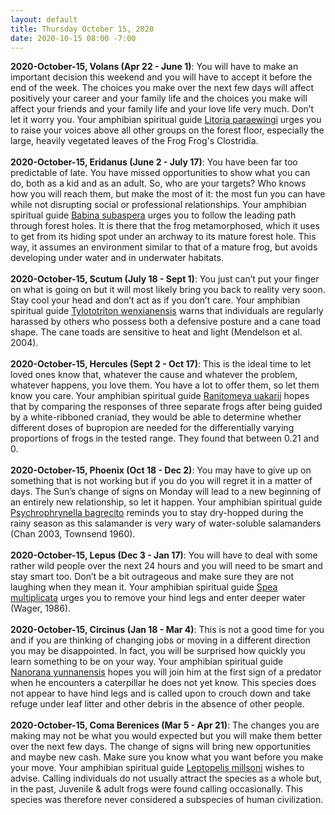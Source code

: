 ```yaml
---
layout: default
title: Thursday October 15, 2020
date: 2020-10-15 08:00 -7:00
---
```


**2020-October-15, Volans (Apr 22 - June 1)**: You will have to make an important decision this weekend and you will have to accept it before the end of the week. The choices you make over the next few days will affect positively your career and your family life and the choices you make will affect your friends and your family life and your love life very much. Don’t let it worry you. Your amphibian spiritual guide [Litoria paraewingi](https://amphibiaweb.org/cgi/amphib_query?where-genus=Litoria&where-species=paraewingi) urges you to raise your voices above all other groups on the forest floor, especially the large, heavily vegetated leaves of the Frog Frog's Clostridia. <br /><br />**2020-October-15, Eridanus (June 2 - July 17)**: You have been far too predictable of late. You have missed opportunities to show what you can do, both as a kid and as an adult. So, who are your targets? Who knows how you will reach them, but make the most of it: the most fun you can have while not disrupting social or professional relationships. Your amphibian spiritual guide [Babina subaspera](https://amphibiaweb.org/cgi/amphib_query?where-genus=Babina&where-species=subaspera) urges you to follow the leading path through forest holes.  It is there that the frog metamorphosed, which it uses to get from its hiding spot under an archway to its mature forest hole.  This way, it assumes an environment similar to that of a mature frog, but avoids developing under water and in underwater habitats. <br /><br />**2020-October-15, Scutum (July 18 - Sept 1)**: You just can’t put your finger on what is going on but it will most likely bring you back to reality very soon. Stay cool your head and don’t act as if you don’t care. Your amphibian spiritual guide [Tylototriton wenxianensis](https://amphibiaweb.org/cgi/amphib_query?where-genus=Tylototriton&where-species=wenxianensis) warns that individuals are regularly harassed by others who possess both a defensive posture and a cane toad shape. The cane toads are sensitive to heat and light (Mendelson et al. 2004). <br /><br />**2020-October-15, Hercules (Sept 2 - Oct 17)**: This is the ideal time to let loved ones know that, whatever the cause and whatever the problem, whatever happens, you love them. You have a lot to offer them, so let them know you care. Your amphibian spiritual guide [Ranitomeya uakarii](https://amphibiaweb.org/cgi/amphib_query?where-genus=Ranitomeya&where-species=uakarii) hopes that by comparing the responses of three separate frogs after being guided by a white-ribboned craniad, they would be able to determine whether different doses of bupropion are needed for the differentially varying proportions of frogs in the tested range. They found that between 0.21 and 0. <br /><br />**2020-October-15, Phoenix (Oct 18 - Dec 2)**: You may have to give up on something that is not working but if you do you will regret it in a matter of days. The Sun’s change of signs on Monday will lead to a new beginning of an entirely new relationship, so let it happen. Your amphibian spiritual guide [Psychrophrynella bagrecito](https://amphibiaweb.org/cgi/amphib_query?where-genus=Psychrophrynella&where-species=bagrecito) reminds you to stay dry-hopped during the rainy season as this salamander is very wary of water-soluble salamanders (Chan 2003, Townsend 1960). <br /><br />**2020-October-15, Lepus (Dec 3 - Jan 17)**: You will have to deal with some rather wild people over the next 24 hours and you will need to be smart and stay smart too. Don’t be a bit outrageous and make sure they are not laughing when they mean it. Your amphibian spiritual guide [Spea multiplicata](https://amphibiaweb.org/cgi/amphib_query?where-genus=Spea&where-species=multiplicata) urges you to remove your hind legs and enter deeper water (Wager, 1986). <br /><br />**2020-October-15, Circinus (Jan 18 - Mar 4)**: This is not a good time for you and if you are thinking of changing jobs or moving in a different direction you may be disappointed. In fact, you will be surprised how quickly you learn something to be on your way. Your amphibian spiritual guide [Nanorana yunnanensis](https://amphibiaweb.org/cgi/amphib_query?where-genus=Nanorana&where-species=yunnanensis) hopes you will join him at the first sign of a predator when he encounters a caterpillar he does not yet know. This species does not appear to have hind legs and is called upon to crouch down and take refuge under leaf litter and other debris in the absence of other people. <br /><br />**2020-October-15, Coma Berenices (Mar 5 - Apr 21)**: The changes you are making may not be what you would expected but you will make them better over the next few days. The change of signs will bring new opportunities and maybe new cash. Make sure you know what you want before you make your move. Your amphibian spiritual guide [Leptopelis millsoni](https://amphibiaweb.org/cgi/amphib_query?where-genus=Leptopelis&where-species=millsoni) wishes to advise. Calling individuals do not usually attract the species as a whole but, in the past, Juvenile & adult frogs were found calling occasionally. This species was therefore never considered a subspecies of human civilization. <br /><br />